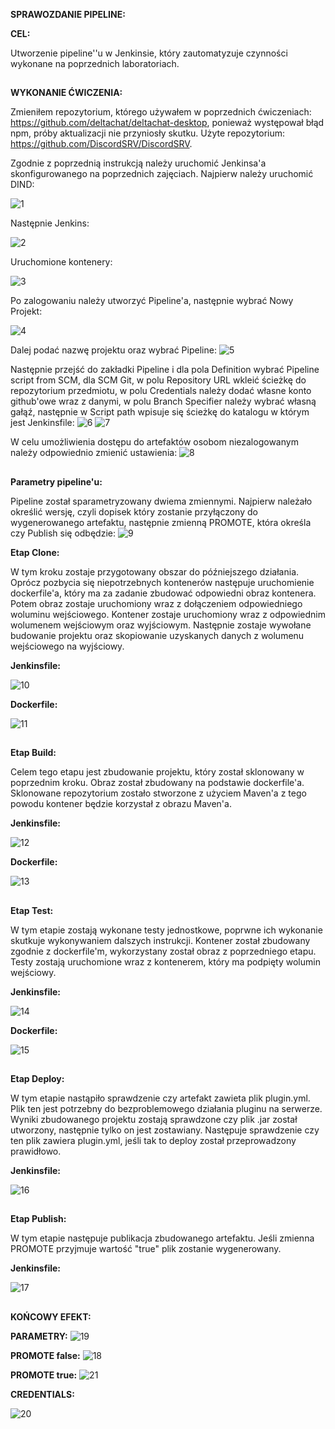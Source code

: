 **SPRAWOZDANIE PIPELINE:**

**CEL:**

Utworzenie pipeline''u w Jenkinsie, który zautomatyzuje czynności wykonane na poprzednich laboratoriach.
##
**WYKONANIE ĆWICZENIA:**

Zmieniłem repozytorium, którego używałem w poprzednich ćwiczeniach: https://github.com/deltachat/deltachat-desktop, ponieważ występował błąd npm, próby aktualizacji nie przyniosły skutku. Użyte repozytorium: https://github.com/DiscordSRV/DiscordSRV.

Zgodnie z poprzednią instrukcją należy uruchomić Jenkinsa'a skonfigurowanego na poprzednich zajęciach. Najpierw należy uruchomić DIND:

![1](https://user-images.githubusercontent.com/92218468/169685677-7348fb5b-a338-4f64-85e9-b3bbcee13f61.JPG)

Następnie Jenkins:

![2](https://user-images.githubusercontent.com/92218468/169685686-59e00798-ff54-4fb1-9ed5-38d0177e080c.JPG)

Uruchomione kontenery:

![3](https://user-images.githubusercontent.com/92218468/169685690-a76f39d0-71a9-479b-8d37-3c44d798a287.JPG)

Po zalogowaniu należy utworzyć Pipeline'a, następnie wybrać Nowy Projekt:

![4](https://user-images.githubusercontent.com/92218468/169685694-0a714343-f95b-401f-956f-50673747e256.JPG)

Dalej podać nazwę projektu oraz wybrać Pipeline:
![5](https://user-images.githubusercontent.com/92218468/169685701-1f15382c-bfe6-4346-98f4-44006f35e0ea.JPG)

Następnie przejść do zakładki Pipeline i dla pola Definition wybrać Pipeline script from SCM, dla SCM Git, w polu Repository URL wkleić ścieżkę do repozytorium przedmiotu, w polu Credentials należy dodać własne konto github'owe wraz z danymi, w polu Branch Specifier należy wybrać własną gałąź, następnie w Script path wpisuje się ścieżkę do katalogu w którym jest Jenkinsfile:
![6](https://user-images.githubusercontent.com/92218468/169685707-b81664e1-11a3-459d-bda0-18e7aef0dc37.JPG)
![7](https://user-images.githubusercontent.com/92218468/169685710-bca94f7e-4331-4768-824b-1fa4a6cebb3d.JPG)

W celu umożliwienia dostępu do artefaktów osobom niezalogowanym należy odpowiednio zmienić ustawienia:
![8](https://user-images.githubusercontent.com/92218468/169685717-35a2e527-2a33-4082-a44b-000c8a745f83.JPG)
##
**Parametry pipeline'u:**

Pipeline został sparametryzowany dwiema zmiennymi. Najpierw należało określić wersję, czyli dopisek który zostanie przyłączony do wygenerowanego artefaktu, następnie zmienną PROMOTE, która określa czy Publish się odbędzie:
![9](https://user-images.githubusercontent.com/92218468/169685727-4c88eaef-c383-4635-b986-ab070acaf388.JPG)

**Etap Clone:**

W tym kroku zostaje przygotowany obszar do późniejszego działania. Oprócz pozbycia się niepotrzebnych kontenerów następuje uruchomienie dockerfile'a, który ma za zadanie zbudować odpowiedni obraz kontenera. Potem obraz zostaje uruchomiony wraz z dołączeniem odpowiedniego woluminu wejściowego. Kontener zostaje uruchomiony wraz z odpowiednim wolumenem wejściowym oraz wyjściowym. Następnie zostaje wywołane budowanie projektu oraz skopiowanie uzyskanych danych z wolumenu wejściowego na wyjściowy.  

**Jenkinsfile:**

![10](https://user-images.githubusercontent.com/92218468/169685730-733c847b-6c88-41b4-96f9-869adfed6b21.JPG)

**Dockerfile:**

![11](https://user-images.githubusercontent.com/92218468/169685735-9c7eb1e5-3160-4fcd-b04c-24318bdde635.JPG)
##
**Etap Build:**

Celem tego etapu jest zbudowanie projektu, który został sklonowany w poprzednim kroku. Obraz został zbudowany na podstawie dockerfile'a. Sklonowane repozytorium zostało stworzone z użyciem Maven'a z tego powodu kontener będzie korzystał z obrazu Maven'a. 

**Jenkinsfile:**

![12](https://user-images.githubusercontent.com/92218468/169685738-b9165eef-6560-4507-8c7c-df4e7f7246e2.JPG)

**Dockerfile:**

![13](https://user-images.githubusercontent.com/92218468/169685748-7c81fd93-6dfe-4ee6-9eb5-090fbd0ff965.JPG)
##
**Etap Test:**

W tym etapie zostają wykonane testy jednostkowe, poprwne ich wykonanie skutkuje wykonywaniem dalszych instrukcji. Kontener został zbudowany zgodnie z dockerfile'm, wykorzystany został obraz z poprzedniego etapu. Testy zostają uruchomione wraz z kontenerem, który ma podpięty wolumin wejściowy.

**Jenkinsfile:**

![14](https://user-images.githubusercontent.com/92218468/169685760-459da2a4-5b00-4b73-ab91-157e2113b9d4.JPG)

**Dockerfile:**

![15](https://user-images.githubusercontent.com/92218468/169685763-e6dae32b-6c45-46f0-958b-e6615d224b75.JPG)
##
**Etap Deploy:**

W tym etapie nastąpiło sprawdzenie czy artefakt zawieta plik plugin.yml. Plik ten jest potrzebny do bezproblemowego działania pluginu na serwerze. Wyniki zbudowanego projektu zostają sprawdzone czy plik .jar został utworzony, następnie tylko on jest zostawiany. Następuje sprawdzenie czy ten plik zawiera plugin.yml, jeśli tak to deploy został przeprowadzony prawidłowo.

**Jenkinsfile:**

![16](https://user-images.githubusercontent.com/92218468/169685775-c02b1b40-b89f-4436-b15d-33eb934b60ce.JPG)
##
**Etap Publish:**

W tym etapie następuje publikacja zbudowanego artefaktu. Jeśli zmienna PROMOTE przyjmuje wartość "true" plik zostanie wygenerowany.

**Jenkinsfile:**

![17](https://user-images.githubusercontent.com/92218468/169685782-71105ef3-ef42-4897-b161-f9f9db9f97e1.JPG)
##
**KOŃCOWY EFEKT:**

**PARAMETRY:**
![19](https://user-images.githubusercontent.com/92218468/169685791-17cfd3cd-4468-4ab2-a99c-eb860348edb2.JPG)

**PROMOTE false:**
![18](https://user-images.githubusercontent.com/92218468/169685795-213ca468-ee85-4bb8-a0ce-5fcc27b6bcaf.JPG)

**PROMOTE true:**
![21](https://user-images.githubusercontent.com/92218468/169685797-242a2377-b6dc-430c-9ae7-f42253efcdf3.JPG)

**CREDENTIALS:**

![20](https://user-images.githubusercontent.com/92218468/169685805-97f8273b-a5e8-442a-9ef7-51047ce333af.JPG)

